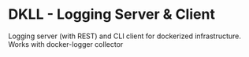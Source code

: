 # DKLL - Logging Server & Client

Logging server (with REST) and CLI client for dockerized infrastructure. Works with docker-logger collector


